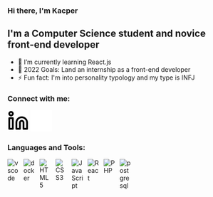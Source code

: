 ### Hi there, I'm Kacper
## I'm a Computer Science student and novice front-end developer

- 🌱 I’m currently learning React.js
- 🥅 2022 Goals: Land an internship as a front-end developer
- ⚡ Fun fact: I'm into personality typology and my type is INFJ

### Connect with me:

[![website](./img/linkedin-light.svg)](https://www.linkedin.com/in/kacper-pawlak-29009a138#gh-light-mode-only)
[![website](./img/linkedin-dark.svg)](https://www.linkedin.com/in/kacper-pawlak-29009a138#gh-dark-mode-only)

### Languages and Tools:

<img align="left" alt="vscode" width="26px" src="https://cdn.jsdelivr.net/gh/devicons/devicon/icons/vscode/vscode-original.svg" style="padding-right:10px;" />

<img align="left" alt="docker" width="26px" src="https://cdn.jsdelivr.net/gh/devicons/devicon/icons/docker/docker-original.svg" style="padding-right:10px;" />

<img align="left" alt="HTML5" width="26px" src="https://cdn.jsdelivr.net/gh/devicons/devicon/icons/html5/html5-original.svg" style="padding-right:10px;" />

<img align="left" alt="CSS3" width="26px" src="https://cdn.jsdelivr.net/gh/devicons/devicon/icons/css3/css3-original.svg" style="padding-right:10px;" />

<img align="left" alt="JavaScript" width="26px" src="https://cdn.jsdelivr.net/gh/devicons/devicon/icons/javascript/javascript-original.svg" style="padding-right:10px;" />

<img align="left" alt="React" width="26px" src="https://cdn.jsdelivr.net/gh/devicons/devicon/icons/react/react-original.svg" style="padding-right:10px;" />

<img align="left" alt="PHP" width="26px" src="https://cdn.jsdelivr.net/gh/devicons/devicon/icons/php/php-original.svg" style="padding-right:10px;" />

<img align="left" alt="postgresql" width="26px" src="https://cdn.jsdelivr.net/gh/devicons/devicon/icons/postgresql/postgresql-original.svg" style="padding-right:10px;" />
